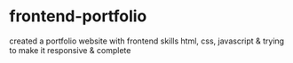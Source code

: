 # frontend-portfolio
created a portfolio website with frontend skills html, css, javascript &amp; trying to make it responsive & complete
